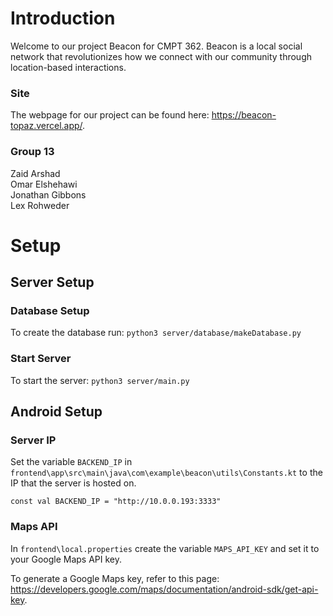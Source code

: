 # Introduction
Welcome to our project Beacon for CMPT 362. Beacon is a local social network that revolutionizes how we connect with our community through location-based interactions.

### Site
The webpage for our project can be found here: https://beacon-topaz.vercel.app/. 

### Group 13
Zaid Arshad<br>Omar Elshehawi<br>Jonathan Gibbons<br>Lex Rohweder

# Setup
## Server Setup
### Database Setup
To create the database run: `python3 server/database/makeDatabase.py`

### Start Server
To start the server: `python3 server/main.py`

## Android Setup
### Server IP
Set the variable `BACKEND_IP` in `frontend\app\src\main\java\com\example\beacon\utils\Constants.kt` to the IP that the server is hosted on.

```
const val BACKEND_IP = "http://10.0.0.193:3333"
```

### Maps API
In `frontend\local.properties` create the variable `MAPS_API_KEY` and set it to your Google Maps API key. 

To generate a Google Maps key, refer to this page: https://developers.google.com/maps/documentation/android-sdk/get-api-key.